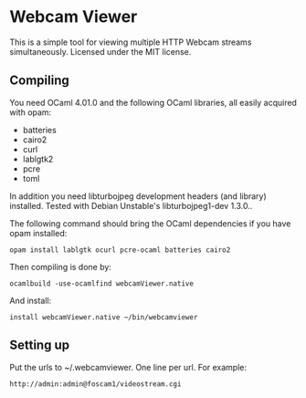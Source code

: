 Webcam Viewer
=============

This is a simple tool for viewing multiple HTTP Webcam streams
simultaneously. Licensed under the MIT license.

Compiling
---------

You need OCaml 4.01.0 and the following OCaml libraries, all easily acquired with opam:

* batteries
* cairo2
* curl
* lablgtk2
* pcre
* toml

In addition you need libturbojpeg development headers (and library)
installed. Tested with Debian Unstable's libturbojpeg1-dev 1.3.0..

The following command should bring the OCaml dependencies if you have opam installed:

	opam install lablgtk ocurl pcre-ocaml batteries cairo2

Then compiling is done by:

	ocamlbuild -use-ocamlfind webcamViewer.native

And install:

	install webcamViewer.native ~/bin/webcamviewer

Setting up
----------

Put the urls to ~/.webcamviewer. One line per url. For example:

	http://admin:admin@foscam1/videostream.cgi
